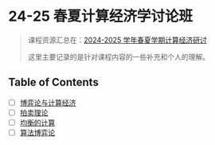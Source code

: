 # 24-25 春夏计算经济学讨论班

> 课程资源汇总在：[2024-2025 学年春夏学期计算经济研讨](https://yhwu-is.github.io/Teach/ec/seminar/25sp/)
>
> 这里主要记录的是针对课程内容的一些补充和个人的理解。

## Table of Contents

- [ ] [博弈论与计算经济](ec/index.md)
- [ ] [拍卖理论](auction/index.md)
- [ ] [均衡的计算](equilibrium/index.md)
- [ ] [算法博弈论](game/index.md)